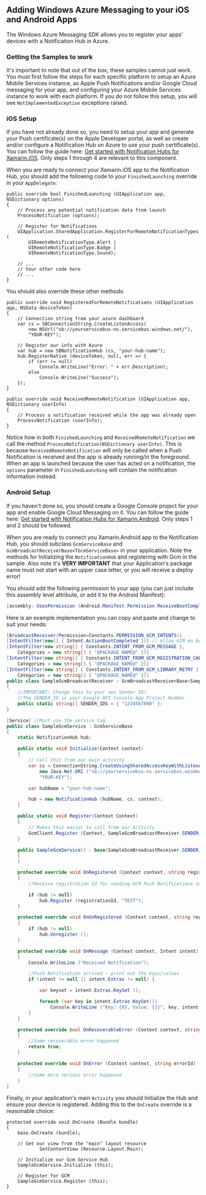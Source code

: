 ## Adding Windows Azure Messaging to your iOS and Android Apps

The Windows Azure Messaging SDK allows you to register your apps' devices with a Notification Hub in Azure.  


### Getting the Samples to work

It's important to note that out of the box, these samples cannot just work.  You must first follow the steps for each specific platform to setup an Azure Mobile Services instance, as Apple Push Notifications and/or Google Cloud messaging for your app, and configuring your Azure Mobile Services instance to work with each platform.  If you do not follow this setup, you will see `NotImplementedException` exceptions raised.

### iOS Setup

If you have not already done so, you need to setup your app and generate your Push certificate(s) on the Apple Developer portal, as well as create and/or configure a Notification Hub on Azure to use your push certificate(s).  You can follow the guide here: [Get started with Notification Hubs for Xamarin.iOS](http://azure.microsoft.com/en-us/documentation/articles/partner-xamarin-notification-hubs-ios-get-started/).  Only steps 1 through 4 are relevant to this component.

When you are ready to connect your Xamarin.iOS app to the Notification Hub, you should add the following code to your `FinishedLaunching` override in your `AppDelegate`:

```
public override bool FinishedLaunching (UIApplication app, NSDictionary options)
{
	// Process any potential notification data from launch
	ProcessNotification (options);

	// Register for Notifications
	UIApplication.SharedApplication.RegisterForRemoteNotificationTypes (
		UIRemoteNotificationType.Alert |
		UIRemoteNotificationType.Badge |
		UIRemoteNotificationType.Sound);

	// ...
	// Your other code here
	// ...
}
```

You should also override these other methods:

```
public override void RegisteredForRemoteNotifications (UIApplication app, NSData deviceToken)
{
	// Connection string from your azure dashboard
	var cs = SBConnectionString.CreateListenAccess(
		new NSUrl("sb://yourservicebus-ns.servicebus.windows.net/"),
		"YOUR-KEY");

	// Register our info with Azure
	var hub = new SBNotificationHub (cs, "your-hub-name");
	hub.RegisterNative (deviceToken, null, err => {
		if (err != null)
			Console.WriteLine("Error: " + err.Description);
		else
			Console.WriteLine("Success");
	});
}

public override void ReceivedRemoteNotification (UIApplication app, NSDictionary userInfo)
{
	// Process a notification received while the app was already open
	ProcessNotification (userInfo);
}
```

Notice how in both `FinishedLaunching` and `ReceivedRemoteNotification` we call the method `ProcessNotification(NSDictionary userInfo)`.  This is because `ReceivedRemoteNotification` will only be called when a Push Notification is received and the app is already running/in the foreground.  When an app is launched because the user has acted on a notification, the `options` parameter in `FinishedLaunching` will contain the notification information instead.



### Android Setup

If you haven't done so, you should create a Google Console project for your app and enable Google Cloud Messaging on it.  You can follow the guide here: [Get started with Notification Hubs for Xamarin.Android](http://azure.microsoft.com/en-us/documentation/articles/partner-xamarin-notification-hubs-android-get-started/).  Only steps 1 and 2 should be followed.

When you are ready to connect you Xamarin.Android app to the Notification Hub, you should subclass `GcmServiceBase` and `GcmBroadcastReceiverBase<TGcmServiceBase>` in your application.  Note the methods for Initializing the `NotificationHub` and registering with Gcm in the sample.  Also note it's **VERY IMPORTANT** that your Application's package name must not start with an upper case letter, or you will receive a deploy error!

You should add the following permission to your app (you can just include this assembly level attribute, or add it to the Android Manifest):
```csharp
[assembly: UsesPermission (Android.Manifest.Permission.ReceiveBootCompleted)]
```

Here is an example implementation you can copy and paste and change to suit your needs:

```csharp
[BroadcastReceiver(Permission=Constants.PERMISSION_GCM_INTENTS)]
[IntentFilter(new[] { Intent.ActionBootCompleted })] // Allow GCM on boot and when app is closed   
[IntentFilter(new string[] { Constants.INTENT_FROM_GCM_MESSAGE },
	Categories = new string[] { "@PACKAGE_NAME@" })]
[IntentFilter(new string[] { Constants.INTENT_FROM_GCM_REGISTRATION_CALLBACK },
	Categories = new string[] { "@PACKAGE_NAME@" })]
[IntentFilter(new string[] { Constants.INTENT_FROM_GCM_LIBRARY_RETRY },
	Categories = new string[] { "@PACKAGE_NAME@" })]
public class SampleGcmBroadcastReceiver : GcmBroadcastReceiverBase<SampleGcmService>
{
	//IMPORTANT: Change this to your own Sender ID!
	//The SENDER_ID is your Google API Console App Project Number
	public static string[] SENDER_IDS = { "1234567890" };
}

[Service] //Must use the service tag
public class SampleGcmService : GcmServiceBase
{
	static NotificationHub hub;

	public static void Initialize(Context context)
	{
		// Call this from our main activity
		var cs = ConnectionString.CreateUsingSharedAccessKeyWithListenAccess (
			new Java.Net.URI ("sb://yourservicebus-ns.servicebus.windows.net/"),
			"YOUR-KEY");

		var hubName = "your-hub-name";

		hub = new NotificationHub (hubName, cs, context);
	}

	public static void Register(Context Context)
	{
		// Makes this easier to call from our Activity
		GcmClient.Register (Context, SampleGcmBroadcastReceiver.SENDER_IDS);
	}

	public SampleGcmService() : base(SampleGcmBroadcastReceiver.SENDER_IDS)
	{
	}

	protected override void OnRegistered (Context context, string registrationId)
	{
		//Receive registration Id for sending GCM Push Notifications to

		if (hub != null)
			hub.Register (registrationId, "TEST");
	}

	protected override void OnUnRegistered (Context context, string registrationId)
	{
		if (hub != null)
			hub.Unregister ();
	}

	protected override void OnMessage (Context context, Intent intent)
	{
		Console.WriteLine ("Received Notification");

		//Push Notification arrived - print out the keys/values
		if (intent != null || intent.Extras != null) {

			var keyset = intent.Extras.KeySet ();

			foreach (var key in intent.Extras.KeySet())
				Console.WriteLine ("Key: {0}, Value: {1}", key, intent.Extras.GetString(key));
		}
	}

	protected override bool OnRecoverableError (Context context, string errorId)
	{
		//Some recoverable error happened
		return true;
	}

	protected override void OnError (Context context, string errorId)
	{
		//Some more serious error happened
	}
}
```

Finally, in your application's main `Activity` you should Initialize the Hub and ensure your device is registered.  Adding this to the `OnCreate` override is a reasonable choice:

```
protected override void OnCreate (Bundle bundle)
{
	base.OnCreate (bundle);

	// Set our view from the "main" layout resource
			SetContentView (Resource.Layout.Main);

	// Initialize our Gcm Service Hub
	SampleGcmService.Initialize (this);

	// Register for GCM
	SampleGcmService.Register (this);
}
```
